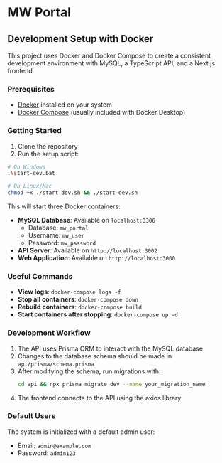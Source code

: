 # MW Portal

## Development Setup with Docker

This project uses Docker and Docker Compose to create a consistent development environment with MySQL, a TypeScript API, and a Next.js frontend.

### Prerequisites

- [Docker](https://www.docker.com/products/docker-desktop/) installed on your system
- [Docker Compose](https://docs.docker.com/compose/install/) (usually included with Docker Desktop)

### Getting Started

1. Clone the repository
2. Run the setup script:

```bash
# On Windows
.\start-dev.bat

# On Linux/Mac
chmod +x ./start-dev.sh && ./start-dev.sh
```

This will start three Docker containers:

- **MySQL Database**: Available on `localhost:3306`
  - Database: `mw_portal`
  - Username: `mw_user`
  - Password: `mw_password`
- **API Server**: Available on `http://localhost:3002`
- **Web Application**: Available on `http://localhost:3000`

### Useful Commands

- **View logs**: `docker-compose logs -f`
- **Stop all containers**: `docker-compose down`
- **Rebuild containers**: `docker-compose build`
- **Start containers after stopping**: `docker-compose up -d`

### Development Workflow

1. The API uses Prisma ORM to interact with the MySQL database
2. Changes to the database schema should be made in `api/prisma/schema.prisma`
3. After modifying the schema, run migrations with:
   ```bash
   cd api && npx prisma migrate dev --name your_migration_name
   ```
4. The frontend connects to the API using the axios library

### Default Users

The system is initialized with a default admin user:
- Email: `admin@example.com`
- Password: `admin123`